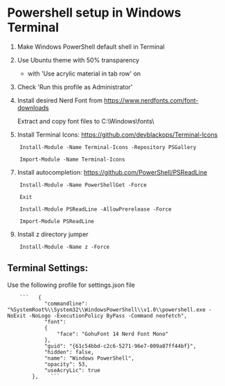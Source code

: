 # Powershell setup in Windows Terminal

1) Make Windows PowerShell default shell in Terminal

2) Use Ubuntu theme with 50% transparency
    
    - with 'Use acrylic material in tab row' on

3) Check 'Run this profile as Administrator'

4) Install desired Nerd Font from https://www.nerdfonts.com/font-downloads

   Extract and copy font files to C:\Windows\fonts\

6) Install Terminal Icons: https://github.com/devblackops/Terminal-Icons
```
    Install-Module -Name Terminal-Icons -Repository PSGallery
   
    Import-Module -Name Terminal-Icons
```
    
7) Install autocompletion: https://github.com/PowerShell/PSReadLine
```
    Install-Module -Name PowerShellGet -Force
   
    Exit
   
    Install-Module PSReadLine -AllowPrerelease -Force
   
    Import-Module PSReadLine
```

9) Install z directory jumper
```
    Install-Module -Name z -Force
```


## Terminal Settings:

Use the following profile for settings.json file

        ```   {
                "commandline": "%SystemRoot%\\System32\\WindowsPowerShell\\v1.0\\powershell.exe -NoExit -NoLogo -ExecutionPolicy ByPass -Command neofetch",
                "font": 
                {
                    "face": "GohuFont 14 Nerd Font Mono"
                },
                "guid": "{61c54bbd-c2c6-5271-96e7-009a87ff44bf}",
                "hidden": false,
                "name": "Windows PowerShell",
                "opacity": 53,
                "useAcryLic": true
            },    ```
